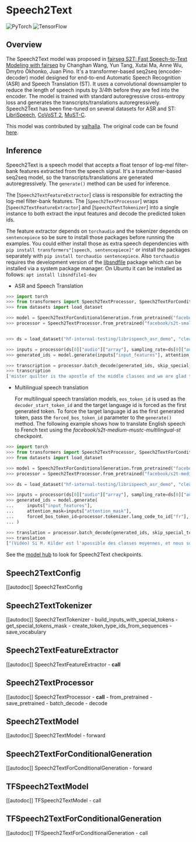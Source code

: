 <!--Copyright 2021 The HuggingFace Team. All rights reserved.

Licensed under the Apache License, Version 2.0 (the "License"); you may not use this file except in compliance with
the License. You may obtain a copy of the License at

http://www.apache.org/licenses/LICENSE-2.0

Unless required by applicable law or agreed to in writing, software distributed under the License is distributed on
an "AS IS" BASIS, WITHOUT WARRANTIES OR CONDITIONS OF ANY KIND, either express or implied. See the License for the
specific language governing permissions and limitations under the License.

⚠️ Note that this file is in Markdown but contain specific syntax for our doc-builder (similar to MDX) that may not be
rendered properly in your Markdown viewer.

-->

# Speech2Text

<div class="flex flex-wrap space-x-1">
<img alt="PyTorch" src="https://img.shields.io/badge/PyTorch-DE3412?style=flat&logo=pytorch&logoColor=white">
<img alt="TensorFlow" src="https://img.shields.io/badge/TensorFlow-FF6F00?style=flat&logo=tensorflow&logoColor=white">
</div>

## Overview

The Speech2Text model was proposed in [fairseq S2T: Fast Speech-to-Text Modeling with fairseq](https://huggingface.co/papers/2010.05171) by Changhan Wang, Yun Tang, Xutai Ma, Anne Wu, Dmytro Okhonko, Juan Pino. It's a
transformer-based seq2seq (encoder-decoder) model designed for end-to-end Automatic Speech Recognition (ASR) and Speech
Translation (ST). It uses a convolutional downsampler to reduce the length of speech inputs by 3/4th before they are
fed into the encoder. The model is trained with standard autoregressive cross-entropy loss and generates the
transcripts/translations autoregressively. Speech2Text has been fine-tuned on several datasets for ASR and ST:
[LibriSpeech](http://www.openslr.org/12), [CoVoST 2](https://github.com/facebookresearch/covost), [MuST-C](https://ict.fbk.eu/must-c/).

This model was contributed by [valhalla](https://huggingface.co/valhalla). The original code can be found [here](https://github.com/pytorch/fairseq/tree/master/examples/speech_to_text).

## Inference

Speech2Text is a speech model that accepts a float tensor of log-mel filter-bank features extracted from the speech
signal. It's a transformer-based seq2seq model, so the transcripts/translations are generated autoregressively. The
`generate()` method can be used for inference.

The [`Speech2TextFeatureExtractor`] class is responsible for extracting the log-mel filter-bank
features. The [`Speech2TextProcessor`] wraps [`Speech2TextFeatureExtractor`] and
[`Speech2TextTokenizer`] into a single instance to both extract the input features and decode the
predicted token ids.

The feature extractor depends on `torchaudio` and the tokenizer depends on `sentencepiece` so be sure to
install those packages before running the examples. You could either install those as extra speech dependencies with
`pip install transformers"[speech, sentencepiece]"` or install the packages separately with `pip install torchaudio sentencepiece`. Also `torchaudio` requires the development version of the [libsndfile](http://www.mega-nerd.com/libsndfile/) package which can be installed via a system package manager. On Ubuntu it can
be installed as follows: `apt install libsndfile1-dev`

- ASR and Speech Translation

```python
>>> import torch
>>> from transformers import Speech2TextProcessor, Speech2TextForConditionalGeneration
>>> from datasets import load_dataset

>>> model = Speech2TextForConditionalGeneration.from_pretrained("facebook/s2t-small-librispeech-asr")
>>> processor = Speech2TextProcessor.from_pretrained("facebook/s2t-small-librispeech-asr")


>>> ds = load_dataset("hf-internal-testing/librispeech_asr_demo", "clean", split="validation")

>>> inputs = processor(ds[0]["audio"]["array"], sampling_rate=ds[0]["audio"]["sampling_rate"], return_tensors="pt")
>>> generated_ids = model.generate(inputs["input_features"], attention_mask=inputs["attention_mask"])

>>> transcription = processor.batch_decode(generated_ids, skip_special_tokens=True)
>>> transcription
['mister quilter is the apostle of the middle classes and we are glad to welcome his gospel']
```

- Multilingual speech translation

  For multilingual speech translation models, `eos_token_id` is used as the `decoder_start_token_id` and
  the target language id is forced as the first generated token. To force the target language id as the first
  generated token, pass the `forced_bos_token_id` parameter to the `generate()` method. The following
  example shows how to translate English speech to French text using the *facebook/s2t-medium-mustc-multilingual-st*
  checkpoint.

```python
>>> import torch
>>> from transformers import Speech2TextProcessor, Speech2TextForConditionalGeneration
>>> from datasets import load_dataset

>>> model = Speech2TextForConditionalGeneration.from_pretrained("facebook/s2t-medium-mustc-multilingual-st")
>>> processor = Speech2TextProcessor.from_pretrained("facebook/s2t-medium-mustc-multilingual-st")

>>> ds = load_dataset("hf-internal-testing/librispeech_asr_demo", "clean", split="validation")

>>> inputs = processor(ds[0]["audio"]["array"], sampling_rate=ds[0]["audio"]["sampling_rate"], return_tensors="pt")
>>> generated_ids = model.generate(
...     inputs["input_features"],
...     attention_mask=inputs["attention_mask"],
...     forced_bos_token_id=processor.tokenizer.lang_code_to_id["fr"],
... )

>>> translation = processor.batch_decode(generated_ids, skip_special_tokens=True)
>>> translation
["(Vidéo) Si M. Kilder est l'apossible des classes moyennes, et nous sommes heureux d'être accueillis dans son évangile."]
```

See the [model hub](https://huggingface.co/models?filter=speech_to_text) to look for Speech2Text checkpoints.

## Speech2TextConfig

[[autodoc]] Speech2TextConfig

## Speech2TextTokenizer

[[autodoc]] Speech2TextTokenizer
    - build_inputs_with_special_tokens
    - get_special_tokens_mask
    - create_token_type_ids_from_sequences
    - save_vocabulary

## Speech2TextFeatureExtractor

[[autodoc]] Speech2TextFeatureExtractor
    - __call__

## Speech2TextProcessor

[[autodoc]] Speech2TextProcessor
    - __call__
    - from_pretrained
    - save_pretrained
    - batch_decode
    - decode

<frameworkcontent>
<pt>

## Speech2TextModel

[[autodoc]] Speech2TextModel
    - forward

## Speech2TextForConditionalGeneration

[[autodoc]] Speech2TextForConditionalGeneration
    - forward

</pt>
<tf>

## TFSpeech2TextModel

[[autodoc]] TFSpeech2TextModel
    - call

## TFSpeech2TextForConditionalGeneration

[[autodoc]] TFSpeech2TextForConditionalGeneration
    - call

</tf>
</frameworkcontent>
